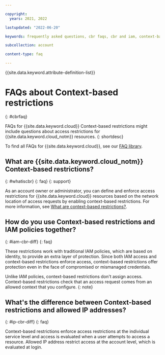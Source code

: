 ```yaml
---

copyright:
  years: 2021, 2022

lastupdated: "2022-06-20"

keywords: frequently asked questions, cbr faqs, cbr and iam, context-based restrictions, access restrictions

subcollection: account

content-type: faq

---
```


{{site.data.keyword.attribute-definition-list}}

# FAQs about Context-based restrictions
{: #cbrfaq}

FAQs for {{site.data.keyword.cloud}} Context-based restrictions might include questions about access restrictions for {{site.data.keyword.cloud_notm}} resources. 
{: shortdesc}

To find all FAQs for {{site.data.keyword.cloud}}, see our [FAQ library](/docs/faqs).

## What are {{site.data.keyword.cloud_notm}} Context-based restrictions?
{: #whatiscbr}
{: faq}
{: support}

As an account owner or administrator, you can define and enforce access restrictions for {{site.data.keyword.cloud}} resources based on the network location of access requests by enabling context-based restrictions. For more information, see [What are context-based restrictions?](/docs/account?topic=account-context-restrictions-whatis).

## How do you use Context-based restrictions and IAM policies together?
{: #iam-cbr-diff}
{: faq}

These restrictions work with traditional IAM policies, which are based on identity, to provide an extra layer of protection. Since both IAM access and context-based restrictions enforce access, context-based restrictions offer protection even in the face of compromised or mismanaged credentials.

Unlike IAM policies, context-based restrictions don't assign access. Context-based restrictions check that an access request comes from an allowed context that you configure. 
{: note}

## What's the difference between Context-based restrictions and allowed IP addresses?
{: #ip-cbr-diff}
{: faq}

 Context-based restrictions enforce access restrictions at the individual service level and access is evaluated when a user attempts to access a resource. Allowed IP address restrict access at the account level, which is evaluated at login.

<!--per Chris Hatko (@chatko). UI changes have been reverted for now - June 24, 2022. Will go live soon though. - Kent Hall 
## How can I make sure that my rule doesn't break an access flow?
{: #monitor-cbr-faq}
{: faq}

As an administrator, you manage users, applications, and workflows that depend on having the right access when they need it. To make sure that your context-based restrictions rules don't brake an access flow, set the rule to report-only mode for at least 30 days before you enable the rule. This way, you can monitor the impact of the rule on your access flows, such as when access is denied or allowed and for which identities. For more information, see [Monitoring context-based restrictions](/docs/account?topic=account-cbr-monitor). 
-->
